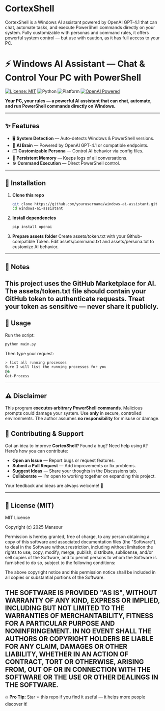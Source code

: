 # CortexShell
CortexShell is a Windows AI assistant powered by OpenAI GPT-4.1 that can chat, automate tasks, and execute PowerShell commands directly on your system. Fully customizable with personas and command rules, it offers powerful system control — but use with caution, as it has full access to your PC.

# ⚡ Windows AI Assistant — Chat & Control Your PC with PowerShell

[![License: MIT](https://img.shields.io/badge/License-MIT-yellow.svg)](LICENSE)
![Python](https://img.shields.io/badge/python-3.9%2B-blue)
![Platform](https://img.shields.io/badge/platform-Windows-lightgrey)
[![OpenAI Powered](https://img.shields.io/badge/OpenAI-GPT--4.1-brightgreen)](https://openai.com/)

**Your PC, your rules — a powerful AI assistant that can chat, automate, and run PowerShell commands directly on Windows.**

---

## ✨ Features
- 🖥 **System Detection** — Auto-detects Windows & PowerShell versions.
- 🤖 **AI Brain** — Powered by OpenAI GPT-4.1 or compatible endpoints.
- 🗂 **Customizable Persona** — Control AI behavior via config files.
- 📝 **Persistent Memory** — Keeps logs of all conversations.
- ⚙ **Command Execution** — Direct PowerShell control.

---
## 🔧 Installation
1. **Clone this repo**
   ```bash
   git clone https://github.com/yourusername/windows-ai-assistant.git
   cd windows-ai-assistant
   ```
2. **Install dependencies**
   ```bash
   pip install openai
   ```
3. **Prepare assets folder**
   Create assets/token.txt with your Github-compatible Token.
   Edit assets/command.txt and assets/persona.txt to customize AI behavior.
---
## 📝 Notes
This project uses the GitHub Marketplace for AI.
The assets/token.txt file should contain your GitHub token to authenticate requests.
Treat your token as sensitive — never share it publicly.
---
## 🚀 Usage

Run the script:
  ```bash
  python main.py
  ```
Then type your request:
```bash
> list all running processes
Sure I will list the running processes for you
@&
Get-Process
```
---
## ⚠ Disclaimer
This program **executes arbitrary PowerShell commands**.
Malicious prompts could damage your system.
Use **only** in secure, controlled environments.
The author assumes **no responsibility** for misuse or damage.

## 🤝 Contributing & Support

Got an idea to improve **CortexShell**? Found a bug? Need help using it?  
Here’s how you can contribute:

- **Open an Issue** — Report bugs or request features.
- **Submit a Pull Request** — Add improvements or fix problems.
- **Suggest Ideas** — Share your thoughts in the Discussions tab.
- **Collaborate** — I’m open to working together on expanding this project.

Your feedback and ideas are always welcome! 🚀


---
## 📜 License (MIT)
MIT License

Copyright (c) 2025 Mansour

Permission is hereby granted, free of charge, to any person obtaining a copy
of this software and associated documentation files (the "Software"), to deal
in the Software without restriction, including without limitation the rights
to use, copy, modify, merge, publish, distribute, sublicense, and/or sell
copies of the Software, and to permit persons to whom the Software is
furnished to do so, subject to the following conditions:

The above copyright notice and this permission notice shall be included in all
copies or substantial portions of the Software.

THE SOFTWARE IS PROVIDED "AS IS", WITHOUT WARRANTY OF ANY KIND, EXPRESS OR
IMPLIED, INCLUDING BUT NOT LIMITED TO THE WARRANTIES OF MERCHANTABILITY,
FITNESS FOR A PARTICULAR PURPOSE AND NONINFRINGEMENT. IN NO EVENT SHALL THE
AUTHORS OR COPYRIGHT HOLDERS BE LIABLE FOR ANY CLAIM, DAMAGES OR OTHER
LIABILITY, WHETHER IN AN ACTION OF CONTRACT, TORT OR OTHERWISE, ARISING FROM,
OUT OF OR IN CONNECTION WITH THE SOFTWARE OR THE USE OR OTHER DEALINGS IN THE
SOFTWARE.
---

🔥 **Pro Tip:** Star ⭐ this repo if you find it useful — it helps more people discover it!
